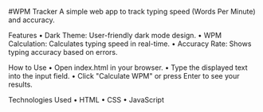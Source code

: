 #WPM Tracker
A simple web app to track typing speed (Words Per Minute) and accuracy.

Features
• Dark Theme: User-friendly dark mode design.
• WPM Calculation: Calculates typing speed in real-time.
• Accuracy Rate: Shows typing accuracy based on errors.

How to Use
• Open index.html in your browser.
• Type the displayed text into the input field.
• Click "Calculate WPM" or press Enter to see your results.

Technologies Used
• HTML
• CSS
• JavaScript
